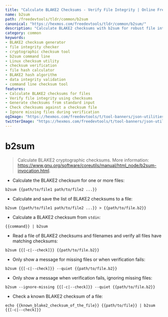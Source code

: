 ```yaml
---
title: "Calculate BLAKE2 Checksums - Verify File Integrity | Online Free DevTools by Hexmos"
name: b2sum
path: /freedevtools/tldr/common/b2sum
canonical: "https://hexmos.com/freedevtools/tldr/common/b2sum/"
description: "Calculate BLAKE2 checksums with b2sum for robust file integrity verification. Generate and check file checksums effortlessly. Free online tool, no registration required."
category: common
keywords:
- BLAKE2 checksum generator
- file integrity checker
- cryptographic checksum tool
- b2sum command line
- Linux checksum utility
- checksum verification
- file hash calculator
- BLAKE2 hash algorithm
- data integrity validation
- command line checksum tool
features:
- Calculate BLAKE2 checksums for files
- Verify file integrity using checksums
- Generate checksums from standard input
- Check checksums against a checksum file
- Ignore missing files during verification
ogImage: "https://hexmos.com/freedevtools/t/tool-banners/json-utilities-banner.png"
twitterImage: "https://hexmos.com/freedevtools/t/tool-banners/json-utilities-banner.png"
---
```


# b2sum

> Calculate BLAKE2 cryptographic checksums.
> More information: <https://www.gnu.org/software/coreutils/manual/html_node/b2sum-invocation.html>.

- Calculate the BLAKE2 checksum for one or more files:

`b2sum {{path/to/file1 path/to/file2 ...}}`

- Calculate and save the list of BLAKE2 checksums to a file:

`b2sum {{path/to/file1 path/to/file2 ...}} > {{path/to/file.b2}}`

- Calculate a BLAKE2 checksum from `stdin`:

`{{command}} | b2sum`

- Read a file of BLAKE2 checksums and filenames and verify all files have matching checksums:

`b2sum {{[-c|--check]}} {{path/to/file.b2}}`

- Only show a message for missing files or when verification fails:

`b2sum {{[-c|--check]}} --quiet {{path/to/file.b2}}`

- Only show a message when verification fails, ignoring missing files:

`b2sum --ignore-missing {{[-c|--check]}} --quiet {{path/to/file.b2}}`

- Check a known BLAKE2 checksum of a file:

`echo {{known_blake2_checksum_of_the_file}} {{path/to/file}} | b2sum {{[-c|--check]}}`
